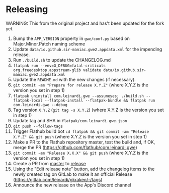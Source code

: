 # Releasing

WARNING: This from the original project and has't been updated for the fork yet.

1. Bump the `APP_VERSION` property in `gwe/conf.py` based on Major.Minor.Patch naming scheme
2. Update `data/io.github.sir-maniac.gwe2.appdata.xml` for the impending release.
3. Run `./build.sh` to update the CHANGELOG.md
4. `flatpak run --env=G_DEBUG=fatal-criticals org.freedesktop.appstream-glib validate data/io.github.sir-maniac.gwe2.appdata.xml`
5. Update the `README.md` with the new changes (if necessary).
6. `git commit -am "Prepare for release X.Y.Z"` (where X.Y.Z is the version you set in step 1)
7. `flatpak uninstall com.leinardi.gwe --assumeyes; ./build.sh --flatpak-local --flatpak-install --flatpak-bundle && flatpak run com.leinardi.gwe --debug`
8. Tag version `X.Y.Z` (`git tag -s X.Y.Z`) (where X.Y.Z is the version you set in step 1)
9. Update tag and SHA in `flatpak/com.leinardi.gwe.json`
10. `git push --follow-tags`
11. Trigger Flathub build bot `cd flatpak && git commit -am "Release X.Y.Z" && git push` (where X.Y.Z is the version you set in step 1)
12. Make a PR to the Flathub repository master, test the build and, if OK, merge the PR (https://github.com/flathub/com.leinardi.gwe)
13. `git commit -am "Release X.X.X" && git push` (where X.Y.Z is the version you set in step 1)
14. Create a PR from [master](../../tree/master) to [release](../../tree/release)
15. Using the "Edit release note" button, add the changelog items to the newly created tag on GitLab to make it an official Release (https://gitlab.com/leinardi/gkraken/-/tags)
16. Announce the new release on the App's Discord channel